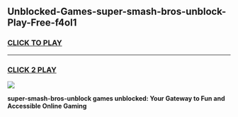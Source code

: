 
## Unblocked-Games-super-smash-bros-unblock-Play-Free-f4ol1
<h3>
<a href="https://premium76.site?title=super-smash-bros-unblock&ref=21A">CLICK TO PLAY</a></h3>
<hr>

<h3>
<a href="https://premium76.site?title=super-smash-bros-unblock&ref=21A">CLICK 2 PLAY</a>
  
</h3>

<a href="https://premium76.site?title=super-smash-bros-unblock&ref=21A"><img src="https://clearcache.store/games.png"></a>


**super-smash-bros-unblock games unblocked: Your Gateway to Fun and Accessible Online Gaming**
